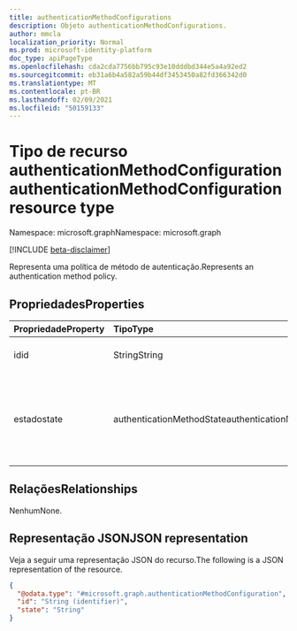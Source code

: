 ```yaml
---
title: authenticationMethodConfigurations
description: Objeto authenticationMethodConfigurations.
author: mmcla
localization_priority: Normal
ms.prod: microsoft-identity-platform
doc_type: apiPageType
ms.openlocfilehash: cda2cda7756bb795c93e10dddbd344e5a4a92ed2
ms.sourcegitcommit: eb31a6b4a582a59b44df3453450a82fd366342d0
ms.translationtype: MT
ms.contentlocale: pt-BR
ms.lasthandoff: 02/09/2021
ms.locfileid: "50159133"
---
```

# <a name="authenticationmethodconfiguration-resource-type"></a><span data-ttu-id="35506-103">Tipo de recurso authenticationMethodConfiguration</span><span class="sxs-lookup"><span data-stu-id="35506-103">authenticationMethodConfiguration resource type</span></span>
<span data-ttu-id="35506-104">Namespace: microsoft.graph</span><span class="sxs-lookup"><span data-stu-id="35506-104">Namespace: microsoft.graph</span></span>

[!INCLUDE [beta-disclaimer](../../includes/beta-disclaimer.md)]

<span data-ttu-id="35506-105">Representa uma política de método de autenticação.</span><span class="sxs-lookup"><span data-stu-id="35506-105">Represents an authentication method policy.</span></span>

## <a name="properties"></a><span data-ttu-id="35506-106">Propriedades</span><span class="sxs-lookup"><span data-stu-id="35506-106">Properties</span></span>
|<span data-ttu-id="35506-107">Propriedade</span><span class="sxs-lookup"><span data-stu-id="35506-107">Property</span></span>|<span data-ttu-id="35506-108">Tipo</span><span class="sxs-lookup"><span data-stu-id="35506-108">Type</span></span>|<span data-ttu-id="35506-109">Descrição</span><span class="sxs-lookup"><span data-stu-id="35506-109">Description</span></span>|
|:---|:---|:---|
|<span data-ttu-id="35506-110">id</span><span class="sxs-lookup"><span data-stu-id="35506-110">id</span></span>|<span data-ttu-id="35506-111">String</span><span class="sxs-lookup"><span data-stu-id="35506-111">String</span></span>|<span data-ttu-id="35506-112">O nome da política.</span><span class="sxs-lookup"><span data-stu-id="35506-112">The policy name.</span></span>|
|<span data-ttu-id="35506-113">estado</span><span class="sxs-lookup"><span data-stu-id="35506-113">state</span></span>|<span data-ttu-id="35506-114">authenticationMethodState</span><span class="sxs-lookup"><span data-stu-id="35506-114">authenticationMethodState</span></span>|<span data-ttu-id="35506-115">O estado da política.</span><span class="sxs-lookup"><span data-stu-id="35506-115">The state of the policy.</span></span> <span data-ttu-id="35506-116">Os valores possíveis são: `enabled`, `disabled`.</span><span class="sxs-lookup"><span data-stu-id="35506-116">Possible values are: `enabled`, `disabled`.</span></span>|

## <a name="relationships"></a><span data-ttu-id="35506-117">Relações</span><span class="sxs-lookup"><span data-stu-id="35506-117">Relationships</span></span>
<span data-ttu-id="35506-118">Nenhum</span><span class="sxs-lookup"><span data-stu-id="35506-118">None.</span></span>

## <a name="json-representation"></a><span data-ttu-id="35506-119">Representação JSON</span><span class="sxs-lookup"><span data-stu-id="35506-119">JSON representation</span></span>
<span data-ttu-id="35506-120">Veja a seguir uma representação JSON do recurso.</span><span class="sxs-lookup"><span data-stu-id="35506-120">The following is a JSON representation of the resource.</span></span>
<!-- {
  "blockType": "resource",
  "keyProperty": "id",
  "@odata.type": "microsoft.graph.authenticationMethodConfiguration",
  "openType": false
}
-->
``` json
{
  "@odata.type": "#microsoft.graph.authenticationMethodConfiguration",
  "id": "String (identifier)",
  "state": "String"
}
```
